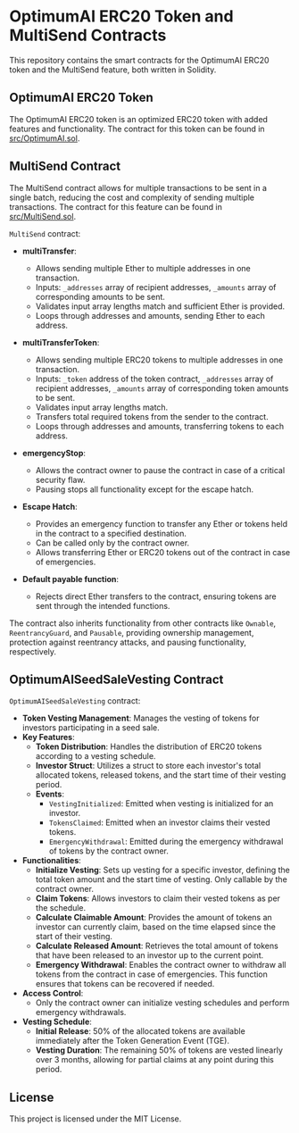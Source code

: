 # OptimumAI ERC20 Token and MultiSend Contracts

This repository contains the smart contracts for the OptimumAI ERC20 token and the MultiSend feature, both written in Solidity.

## OptimumAI ERC20 Token

The OptimumAI ERC20 token is an optimized ERC20 token with added features and functionality. The contract for this token can be found in [src/OptimumAI.sol](src/OptimumAI.sol).

## MultiSend Contract

The MultiSend contract allows for multiple transactions to be sent in a single batch, reducing the cost and complexity of sending multiple transactions. The contract for this feature can be found in [src/MultiSend.sol](src/MultiSend.sol).

`MultiSend` contract:

- **multiTransfer**:

  - Allows sending multiple Ether to multiple addresses in one transaction.
  - Inputs: `_addresses` array of recipient addresses, `_amounts` array of corresponding amounts to be sent.
  - Validates input array lengths match and sufficient Ether is provided.
  - Loops through addresses and amounts, sending Ether to each address.

- **multiTransferToken**:

  - Allows sending multiple ERC20 tokens to multiple addresses in one transaction.
  - Inputs: `_token` address of the token contract, `_addresses` array of recipient addresses, `_amounts` array of corresponding token amounts to be sent.
  - Validates input array lengths match.
  - Transfers total required tokens from the sender to the contract.
  - Loops through addresses and amounts, transferring tokens to each address.

- **emergencyStop**:

  - Allows the contract owner to pause the contract in case of a critical security flaw.
  - Pausing stops all functionality except for the escape hatch.

- **Escape Hatch**:

  - Provides an emergency function to transfer any Ether or tokens held in the contract to a specified destination.
  - Can be called only by the contract owner.
  - Allows transferring Ether or ERC20 tokens out of the contract in case of emergencies.

- **Default payable function**:
  - Rejects direct Ether transfers to the contract, ensuring tokens are sent through the intended functions.

The contract also inherits functionality from other contracts like `Ownable`, `ReentrancyGuard`, and `Pausable`, providing ownership management, protection against reentrancy attacks, and pausing functionality, respectively.

## OptimumAISeedSaleVesting Contract

`OptimumAISeedSaleVesting` contract:

- **Token Vesting Management**: Manages the vesting of tokens for investors participating in a seed sale.
- **Key Features**:
  - **Token Distribution**: Handles the distribution of ERC20 tokens according to a vesting schedule.
  - **Investor Struct**: Utilizes a struct to store each investor's total allocated tokens, released tokens, and the start time of their vesting period.
  - **Events**:
    - `VestingInitialized`: Emitted when vesting is initialized for an investor.
    - `TokensClaimed`: Emitted when an investor claims their vested tokens.
    - `EmergencyWithdrawal`: Emitted during the emergency withdrawal of tokens by the contract owner.
- **Functionalities**:
  - **Initialize Vesting**: Sets up vesting for a specific investor, defining the total token amount and the start time of vesting. Only callable by the contract owner.
  - **Claim Tokens**: Allows investors to claim their vested tokens as per the schedule.
  - **Calculate Claimable Amount**: Provides the amount of tokens an investor can currently claim, based on the time elapsed since the start of their vesting.
  - **Calculate Released Amount**: Retrieves the total amount of tokens that have been released to an investor up to the current point.
  - **Emergency Withdrawal**: Enables the contract owner to withdraw all tokens from the contract in case of emergencies. This function ensures that tokens can be recovered if needed.
- **Access Control**:
  - Only the contract owner can initialize vesting schedules and perform emergency withdrawals.
- **Vesting Schedule**:
  - **Initial Release**: 50% of the allocated tokens are available immediately after the Token Generation Event (TGE).
  - **Vesting Duration**: The remaining 50% of tokens are vested linearly over 3 months, allowing for partial claims at any point during this period.

## License

This project is licensed under the MIT License.
